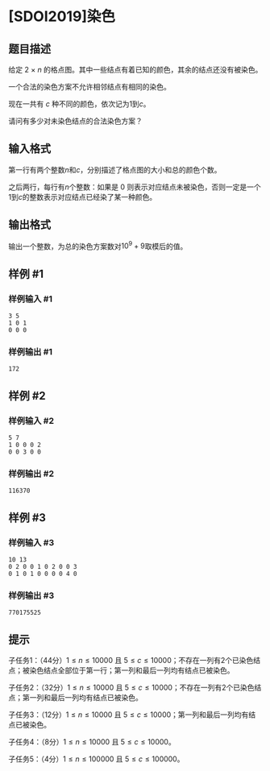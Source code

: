# [SDOI2019]染色

## 题目描述

给定 $2~\times~n$ 的格点图。其中一些结点有着已知的颜色，其余的结点还没有被染色。

 一个合法的染色方案不允许相邻结点有相同的染色。

现在一共有 $c$ 种不同的颜色，依次记为$1$到$c$。

 请问有多少对未染色结点的合法染色方案？

## 输入格式

第一行有两个整数$n$和$c$，分别描述了格点图的大小和总的颜色个数。

之后两行，每行有$n$个整数：如果是 $0$ 则表示对应结点未被染色，否则一定是一个$1$到$c$的整数表示对应结点已经染了某一种颜色。

## 输出格式

输出一个整数，为总的染色方案数对$10^9+9$取模后的值。

## 样例 #1

### 样例输入 #1
```
3 5
1 0 1
0 0 0
```

### 样例输出 #1

```
172
```

## 样例 #2

### 样例输入 #2
```
5 7
1 0 0 0 2
0 0 3 0 0
```

### 样例输出 #2

```
116370
```

## 样例 #3

### 样例输入 #3
```
10 13
0 2 0 0 1 0 2 0 0 3
0 1 0 1 0 0 0 0 4 0
```

### 样例输出 #3

```
770175525
```

## 提示

子任务$1$：（$44$分）$1\le n\le 10000$ 且 $5\le c\le 10000$；不存在一列有$2$个已染色结点；被染色结点全部位于第一行；第一列和最后一列均有结点已被染色。

子任务$2$：（$32$分）$1\le n\le 10000$ 且 $5\le c\le 10000$；不存在一列有$2$个已染色结点；第一列和最后一列均有结点已被染色。

子任务$3$：（$12$分）$1\le n\le 10000$ 且 $5\le c\le 10000$；第一列和最后一列均有结点已被染色。

子任务$4$：（$8$分）$1\le n\le 10000$ 且 $5\le c\le 10000$。

子任务$5$：（$4$分）$1\le n\le 100000$ 且 $5\le c\le 100000$。
